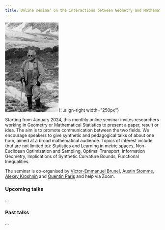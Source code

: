 ```yaml
---
title: Online seminar on the interactions between Geometry and Mathematical Statistics
---
```

![A.D.Alexandrov following the gradient](/images/Alexandrov.png "A.D.Alexandrov following the gradient"){: .align-right width="250px"}


Starting from January 2024, this monthly online seminar invites researchers working in Geometry or Mathematical Statistics to present a paper, result or idea. The aim is to promote communication between the two fields. We encourage speakers to give synthetic and pedagogical talks of about one hour, aimed at a broad mathematical audience. Topics of interest include (but are not limited to): Statistics and Learning in metric spaces, Non-Euclidean Optimization and Sampling, Optimal Transport, Information Geometry, Implications of Synthetic Curvature Bounds, Functional Inequalities. 

The seminar is co-organised by  [Victor-Emmanuel Brunel](https://vebrunel.fr), [Austin Stomme](https://austinjstromme.github.io), [Alexey Kroshnin](https://www.hse.ru/en/org/persons/219293044) and [Quentin Paris](https://qparis-math.github.io) and help via Zoom.


### Upcoming talks
...

### Past talks
...
